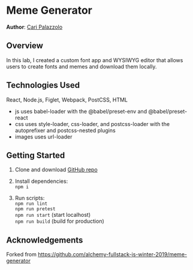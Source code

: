 # Meme Generator

**Author**: [Cari Palazzolo](https://github.com/caripizza)

## Overview
In this lab, I created a custom font app and WYSIWYG editor that allows users to create fonts and memes and download them locally.

## Technologies Used
React, Node.js, Figlet, Webpack, PostCSS, HTML
* js uses babel-loader with the @babel/preset-env and @babel/preset-react
* css uses style-loader, css-loader, and postcss-loader with the autoprefixer and postcss-nested plugins
* images uses url-loader

## Getting Started
1. Clone and download [GitHub repo](https://github.com/caripizza/meme-generator)
1. Install dependencies:\
`npm i`

3. Run scripts:\
`npm run lint`\
`npm run pretest`\
`npm run start` (start localhost)\
`npm run build` (build for production)

## Acknowledgements
Forked from https://github.com/alchemy-fullstack-js-winter-2019/meme-generator
